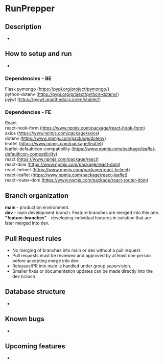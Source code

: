 # RunPrepper

## Description
-

## How to setup and run
-

### Dependencies - BE
Flask
pymongo (https://pypi.org/project/pymongo/)  
python-dotenv  (https://pypi.org/project/python-dotenv/)  
pyjwt (https://pyjwt.readthedocs.io/en/stable//)

### Dependencies - FE
React  
react-hook-form (https://www.npmjs.com/package/react-hook-form)  
axios (https://www.npmjs.com/package/axios)  
dotenv (https://www.npmjs.com/package/dotenv)  
leaflet (https://www.npmjs.com/package/leaflet)  
leaflet-defaulticon-compatibility (https://www.npmjs.com/package/leaflet-defaulticon-compatibility)  
react (https://www.npmjs.com/package/react)  
react-dom (https://www.npmjs.com/package/react-dom)  
react-helmet (https://www.npmjs.com/package/react-helmet)  
react-leaflet (https://www.npmjs.com/package/react-leaflet)  
react-router-dom (https://www.npmjs.com/package/react-router-dom)  



## Branch organization
**main** - production environment.  
**dev** - main development branch. Feature branches are merged into this one.  
**"feature-branches"** - developing individual features in isolation that are later merged into dev.

## Pull Request rules
- No merging of branches into main or dev without a pull request.  
- Pull requests must be reviewed and approved by at least one person before accepting merge into dev.  
- Releases/PR into main is handled under group supervision.  
- Smaller fixes or documentation updates can be made directly into the dev branch.

## Database structure
-

## Known bugs
-

## Upcoming features
-
